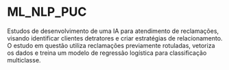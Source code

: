 # ML_NLP_PUC

Estudos de desenvolvimento de uma IA para atendimento de reclamações, visando identificar clientes detratores e criar estratégias de relacionamento.
O estudo em questão utiliza reclamações previamente rotuladas, vetoriza os dados e treina um modelo de regressão logística para classificação multiclasse.
